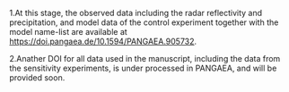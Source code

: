 1.At this stage, the observed data including the radar reflectivity and precipitation, and model data of the control experiment together with the model name-list are available at https://doi.pangaea.de/10.1594/PANGAEA.905732.

2.Anather DOI for all data used in the manuscript, including the data from the sensitivity experiments, is under processed in PANGAEA, and will be provided soon.
